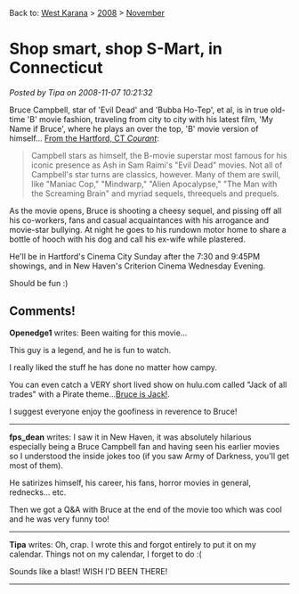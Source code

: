 Back to: [West Karana](/posts/westkarana.md) > [2008](/posts/2008/westkarana.md) > [November](./westkarana.md)
# Shop smart, shop S-Mart, in Connecticut

*Posted by Tipa on 2008-11-07 10:21:32*

Bruce Campbell, star of 'Evil Dead' and 'Bubba Ho-Tep', et al, is in true old-time 'B' movie fashion, traveling from city to city with his latest film, 'My Name if Bruce', where he plays an over the top, 'B' movie version of himself... [From the Hartford, CT *Courant*](http://www.courant.com/entertainment/movies/reviews/hc-brucerev.artnov07,0,474227.story):


> Campbell stars as himself, the B-movie superstar most famous for his iconic presence as Ash in Sam Raimi's "Evil Dead" movies. Not all of Campbell's star turns are classics, however. Many of them are swill, like "Maniac Cop," "Mindwarp," "Alien Apocalypse," "The Man with the Screaming Brain" and myriad sequels, threequels and prequels.

As the movie opens, Bruce is shooting a cheesy sequel, and pissing off all his co-workers, fans and casual acquaintances with his arrogance and movie-star bullying. At night he goes to his rundown motor home to share a bottle of hooch with his dog and call his ex-wife while plastered.



He'll be in Hartford's Cinema City Sunday after the 7:30 and 9:45PM showings, and in New Haven's Criterion Cinema Wednesday Evening.

Should be fun :)

## Comments!

**Openedge1** writes: Been waiting for this movie...

This guy is a legend, and he is fun to watch.

I really liked the stuff he has done no matter how campy.

You can even catch a VERY short lived show on hulu.com called "Jack of all trades" with a Pirate theme...[Bruce is Jack!](http://www.hulu.com/search/bruce+campbell?company=all&showname=jack+of+all+trades&type=all).

I suggest everyone enjoy the goofiness in reverence to Bruce!

---

**fps_dean** writes: I saw it in New Haven, it was absolutely hilarious especially being a Bruce Campbell fan and having seen his earlier movies so I understood the inside jokes too (if you saw Army of Darkness, you'll get most of them).

He satirizes himself, his career, his fans, horror movies in general, rednecks... etc.

Then we got a Q&A with Bruce at the end of the movie too which was cool and he was very funny too!

---

**Tipa** writes: Oh, crap. I wrote this and forgot entirely to put it on my calendar. Things not on my calendar, I forget to do :(

Sounds like a blast! WISH I'D BEEN THERE!

---

